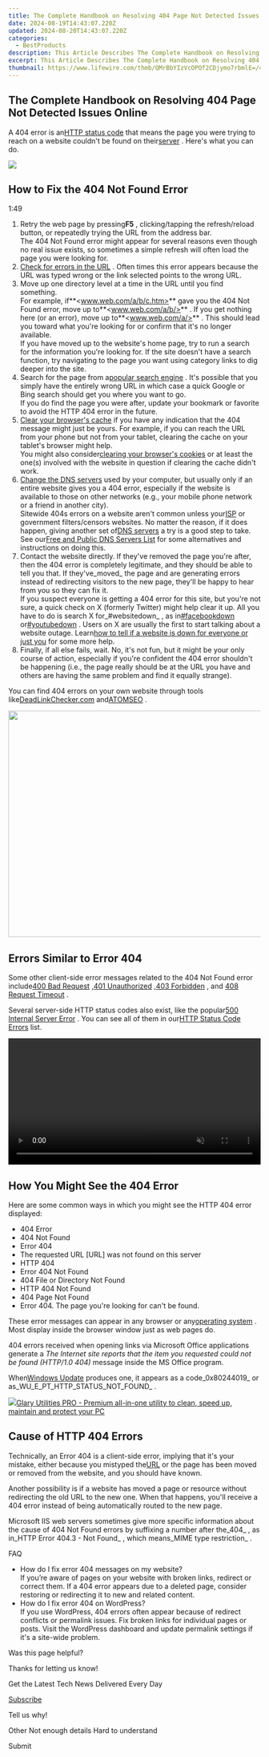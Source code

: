 ```yaml
---
title: The Complete Handbook on Resolving 404 Page Not Detected Issues Online
date: 2024-08-19T14:43:07.220Z
updated: 2024-08-20T14:43:07.220Z
categories:
  - BestProducts
description: This Article Describes The Complete Handbook on Resolving 404 Page Not Detected Issues Online
excerpt: This Article Describes The Complete Handbook on Resolving 404 Page Not Detected Issues Online
thumbnail: https://www.lifewire.com/thmb/QMrBbYIzVcOPOf2CDjymo7rbmlE=/400x300/filters:no_upscale():max_bytes(150000):strip_icc():format(webp)/404-not-found-error-explained-2622936-Final-fde7be1b7e2e499c9f039d97183e7f52.jpg
---
```


## The Complete Handbook on Resolving 404 Page Not Detected Issues Online
 A 404 error is an[HTTP status code](https://www.lifewire.com/http-status-codes-2625907) that means the page you were trying to reach on a website couldn't be found on their[server](https://www.lifewire.com/servers-in-computer-networking-817380) . Here's what you can do.

<!-- affiliate ads begin -->
<a href="https://shop.mondly.com/affiliate.php?ACCOUNT=ATISTUDI&AFFILIATE=108875&PATH=https%3A%2F%2Fwww.mondly.com%3FAFFILIATE%3D108875%26RESOURCE%3D%2BGeneral%2B970x90%2B"><img src="https://secure.avangate.com/images/merchant/69c418c33ec2e1a4267fa9bb77fa1428/general-970x90.gif" border="0"></a>
<!-- affiliate ads end -->
## How to Fix the 404 Not Found Error

1:49

1. Retry the web page by pressing**F5** , clicking/tapping the refresh/reload button, or repeatedly trying the URL from the address bar.  
 The 404 Not Found error might appear for several reasons even though no real issue exists, so sometimes a simple refresh will often load the page you were looking for.
2. [Check for errors in the URL](https://www.lifewire.com/how-to-troubleshoot-an-error-in-a-url-2624454) . Often times this error appears because the URL was typed wrong or the link selected points to the wrong URL.
3. Move up one directory level at a time in the URL until you find something.  
 For example, if**<www.web.com/a/b/c.htm>** gave you the 404 Not Found error, move up to**<www.web.com/a/b/>** . If you get nothing here (or an error), move up to**<www.web.com/a/>** . This should lead you toward what you're looking for or confirm that it's no longer available.  
 If you have moved up to the website's home page, try to run a search for the information you're looking for. If the site doesn't have a search function, try navigating to the page you want using category links to dig deeper into the site.
4. Search for the page from a[popular search engine](https://www.lifewire.com/best-search-engines-2483352) . It's possible that you simply have the entirely wrong URL in which case a quick Google or Bing search should get you where you want to go.  
 If you do find the page you were after, update your bookmark or favorite to avoid the HTTP 404 error in the future.
5. [Clear your browser's cache](https://www.lifewire.com/how-to-clear-cache-2617980) if you have any indication that the 404 message might just be yours. For example, if you can reach the URL from your phone but not from your tablet, clearing the cache on your tablet's browser might help.  
 You might also consider[clearing your browser's cookies](https://www.lifewire.com/how-to-delete-cookies-2617981) or at least the one(s) involved with the website in question if clearing the cache didn't work.
6. [Change the DNS servers](https://www.lifewire.com/how-to-change-dns-server-settings-2617979) used by your computer, but usually only if an entire website gives you a 404 error, especially if the website is available to those on other networks (e.g., your mobile phone network or a friend in another city).  
 Sitewide 404s errors on a website aren't common unless your[ISP](https://www.lifewire.com/internet-service-provider-isp-2625924) or government filters/censors websites. No matter the reason, if it does happen, giving another set of[DNS servers](https://www.lifewire.com/what-is-a-dns-server-2625854) a try is a good step to take. See our[Free and Public DNS Servers List](https://www.lifewire.com/free-and-public-dns-servers-2626062) for some alternatives and instructions on doing this.
7. Contact the website directly. If they've removed the page you're after, then the 404 error is completely legitimate, and they should be able to tell you that. If they've_moved_ the page and are generating errors instead of redirecting visitors to the new page, they'll be happy to hear from you so they can fix it.  
 If you suspect everyone is getting a 404 error for this site, but you're not sure, a quick check on X (formerly Twitter) might help clear it up. All you have to do is search X for_#websitedown_ , as in[#facebookdown](https://twitter.com/hashtag/facebookdown?lang=en) or[#youtubedown](https://twitter.com/hashtag/youtubedown) . Users on X are usually the first to start talking about a website outage. Learn[how to tell if a website is down for everyone or just you](https://www.lifewire.com/is-website-down-3482172) for some more help.
8. Finally, if all else fails, wait. No, it's not fun, but it might be your only course of action, especially if you're confident the 404 error shouldn't be happening (i.e., the page really should be at the URL you have and others are having the same problem and find it equally strange).

 You can find 404 errors on your own website through tools like[DeadLinkChecker.com](https://www.deadlinkchecker.com/website-dead-link-checker.asp) and[ATOMSEO](https://error404.atomseo.com/) .

<!-- affiliate ads begin -->
<a href="https://ukaidot.sjv.io/c/5597632/1793234/19578" target="_top" id="1793234"><img src="//a.impactradius-go.com/display-ad/19578-1793234" border="0" alt="" width="678" height="452"/></a><img height="0" width="0" src="https://imp.pxf.io/i/5597632/1793234/19578" style="position:absolute;visibility:hidden;" border="0" />
<!-- affiliate ads end -->
## Errors Similar to Error 404

 Some other client-side error messages related to the 404 Not Found error include[400 Bad Request](https://www.lifewire.com/how-to-fix-a-400-bad-request-error-2617988) ,[401 Unauthorized](https://www.lifewire.com/401-unauthorized-error-what-it-is-and-how-to-fix-it-2622934) ,[403 Forbidden](https://www.lifewire.com/403-forbidden-error-explained-2617989) , and [408 Request Timeout](https://www.lifewire.com/408-request-timeout-2622937) .

 Several server-side HTTP status codes also exist, like the popular[500 Internal Server Error](https://www.lifewire.com/500-internal-server-error-explained-2622938) . You can see all of them in our[HTTP Status Code Errors](https://www.lifewire.com/http-status-code-errors-4165131) list.

<!-- affiliate ads begin -->
<a href="https://secure.2checkout.com/order/checkout.php?PRODS=36506229&QTY=1&AFFILIATE=108875&CART=1"><video width="100%" height="" class="rounded-t-md shadow-lg relative z-20" controls="" autoplay="" loop="" muted="" playsinline="" webkit-playinginline="">
<source type="video/mp4" src="https://aidaform.com/images/videos/aidaform-welcome-site.mp4"><source type="video/webm" src="https://aidaform.com/images/videos/aidaform-welcome-site.webm"></video></a>
<!-- affiliate ads end -->
## How You Might See the 404 Error

 Here are some common ways in which you might see the HTTP 404 error displayed:

* 404 Error
* 404 Not Found
* Error 404
* The requested URL \[URL\] was not found on this server
* HTTP 404
* Error 404 Not Found
* 404 File or Directory Not Found
* HTTP 404 Not Found
* 404 Page Not Found
* Error 404\. The page you're looking for can't be found.

 These error messages can appear in any browser or any[operating system](https://www.lifewire.com/operating-systems-2625912) . Most display inside the browser window just as web pages do.

 404 errors received when opening links via Microsoft Office applications generate a _The Internet site reports that the item you requested could not be found (HTTP/1.0 404)_ message inside the MS Office program.

 When[Windows Update](https://www.lifewire.com/what-is-windows-update-2624597) produces one, it appears as a code_0x80244019_ or as_WU\_E\_PT\_HTTP\_STATUS\_NOT\_FOUND_ .

<!-- affiliate ads begin -->
<a href="https://order.glarysoft.com/order/checkout.php?PRODS=4535075&QTY=1&AFFILIATE=108875&CART=1"><img src="https://secure.avangate.com/images/merchant/6734fa703f6633ab896eecbdfad8953a/products/GU-500_672.png" border="0">Glary Utilities PRO -  Premium all-in-one utility to clean, speed up, maintain and protect your PC</a>
<!-- affiliate ads end -->
## Cause of HTTP 404 Errors

 Technically, an Error 404 is a client-side error, implying that it's your mistake, either because you mistyped the[URL](https://www.lifewire.com/what-is-a-url-2626035) or the page has been moved or removed from the website, and you should have known.

 Another possibility is if a website has moved a page or resource without redirecting the old URL to the new one. When that happens, you'll receive a 404 error instead of being automatically routed to the new page.

 Microsoft IIS web servers sometimes give more specific information about the cause of 404 Not Found errors by suffixing a number after the_404_ , as in_HTTP Error 404.3 - Not Found_ , which means_MIME type restriction_ .

 FAQ

* How do I fix error 404 messages on my website?  
 If you’re aware of pages on your website with broken links, redirect or correct them. If a 404 error appears due to a deleted page, consider restoring or redirecting it to new and related content.
* How do I fix error 404 on WordPress?  
 If you use WordPress, 404 errors often appear because of redirect conflicts or permalink issues. Fix broken links for individual pages or posts. Visit the WordPress dashboard and update permalink settings if it's a site-wide problem.

Was this page helpful?

Thanks for letting us know!

 Get the Latest Tech News Delivered Every Day

[Subscribe](https://www.lifewire.com/#)

Tell us why!

 Other  Not enough details  Hard to understand

 Submit

<ins class="adsbygoogle"
     style="display:block"
     data-ad-format="autorelaxed"
     data-ad-client="ca-pub-7571918770474297"
     data-ad-slot="1223367746"></ins>



<ins class="adsbygoogle"
     style="display:block"
     data-ad-client="ca-pub-7571918770474297"
     data-ad-slot="8358498916"
     data-ad-format="auto"
     data-full-width-responsive="true"></ins>



